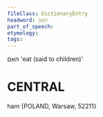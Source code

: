 ```yaml
---
fileClass: DictionaryEntry
headword: האַם
part_of_speech: 
etymology: 
tags: 
---
```

האַם
'eat (said to children)'

CENTRAL
========

ham {POLAND, Warsaw, 52211}